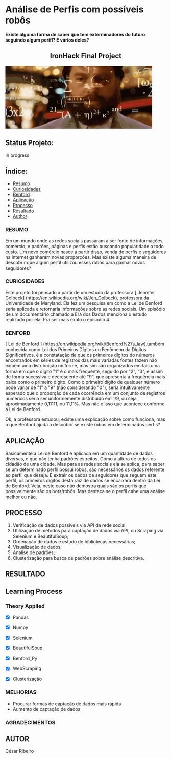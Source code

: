 # Análise de Perfis com possíveis robôs
**Existe alguma forma de saber que tem exterminadores do futuro seguindo algum perifl? E vários deles?**
<h2 align="center">IronHack Final Project</h2>

![](math.gif)

## Status Projeto:
In progress

## Índice:
- [Resumo](#Resumo)
- [Curiosidades](#Curiosidades)
- [Benford](#Benford)
- [Aplicação](#Aplicação)
- [Processo](#Processo)
- [Resultado](#Resultado)
- [Author](#Author)


### RESUMO

Em um mundo onde as redes sociais passaram a ser fonte de informações, comércio, e padrões, páginas e perfis estão buscando popularidade a todo custo.
Um novo comércio nasce a partir disso, venda de perfis e seguidores na internet ganharam novas proporções.
Mas existe alguma maneira de descobrir que algum perfil utilizou esses robôs para ganhar novos seguidores?

### CURIOSIDADES 

Este projeto foi pensado a partir de um estudo da professora [ Jennifer Golbeck] (https://en.wikipedia.org/wiki/Jen_Golbeck), professora da Universidade de Maryland.
Ela fez um pesquisa em como a Lei de Benford seria aplicada e retornaria informações sobre as redes sociais.
Um episódio de um documentário chamado a Era dos Dados menciona o estudo realizado por ela. Pra ser mais exato o episódio 4.

### BENFORD

[ Lei de Benford ] (https://en.wikipedia.org/wiki/Benford%27s_law),também conhecida como Lei dos Primeiros Dígitos ou Fenômeno da
Dígitos Significativos, é a constatação de que os primeiros dígitos do números encontrados em séries de registros das mais variadas fontes fazem
não exibem uma distribuição uniforme, mas sim são organizados em tais uma forma em que o dígito "1" é o mais frequente, seguido por "2",
"3", e assim de forma sucessiva e decrescente até "9", que apresenta a frequência mais baixa como o primeiro dígito.
Como o primeiro dígito de qualquer número pode variar de "1" a "9" (não considerando "0"), seria intuitivamente esperado que o
proporção de cada ocorrência em um conjunto de registros numéricos seria ser uniformemente distribuído em 1/9, ou seja, aproximadamente 0,11111,
ou 11,11%. Mas não é isso que acontece conforme a Lei de Benford.

Ok, a professora estudou, existe uma explicação sobre como funciona, mas o que Benford ajuda a descobrir se existe robos em determinados perfis?


## APLICAÇÃO

Basicamente a Lei de Benford é aplicada em um quantidade de dados diversas, e que não tenha padrões estreitos. Como a altura de todos os cidadão de uma cidade.
Mas para as redes sociais ela se aplica, para saber se um determinado perfil possui robôs, são necessários os dados referente ao perfil que deseja.
E extrair os dados de seguidores que seguem este perfil, os primeiros dígitos desta raiz de dados se encaixará dentro da Lei de Benford.
Veja, neste caso não demostra quais são os perfis que possivelmente são os bots/robôs. Mas destaca se o perfil cabe uma análise melhor ou não.

## PROCESSO
1. Verificação de dados possíveis via API da rede social
2. Utilização de métodos para captação de dados via API, ou Scraping via Selenium e BeautifulSoup;
3. Ordenação de dados e estudo de bibliotecas necessárias;
4. Visualização de dados;
5. Análise de padrões;
6. Clusterização para busca de padrões sobre análise descritiva.


## RESULTADO

## Learning Process
### Theory Applied
- [x] Pandas <br>
- [x] Numpy<br>
- [x] Selenium<br>
- [x] BeautifulSoup<br>
- [x] Benford_Py<br>
- [x] WebScraping <br>
- [x] Clusterização<br>


### MELHORIAS
- Procurar formas de captação de dados mais rápida
- Aumento de captação de dados


### AGRADECIMENTOS



## AUTOR
César Ribeiro